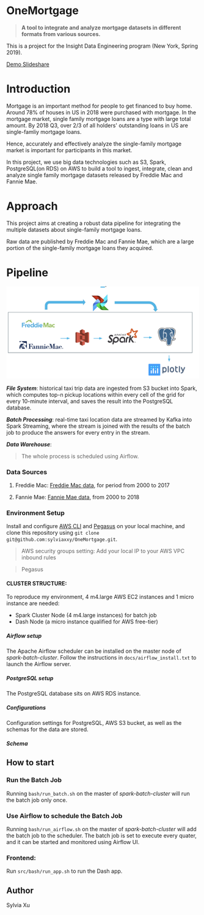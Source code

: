 # OneMortgage
>**A tool to integrate and analyze mortgage datasets in different formats from various sources.**

This is a project for the Insight Data Engineering program (New York, Spring 2019).

[Demo Slideshare](https://www.slideshare.net/SylviaXinyuXu/one-mortgage)

# Introduction

Mortgage is an important method for people to get financed to buy home. Around 78% of houses in US in 2018 were purchased with mortgage. 
In the mortgage market, single family mortgage loans are a type with large total amount. By 2018 Q3, over 2/3 of all holders' outstanding loans in US are single-famliy mortgage loans. 

Hence, accurately and effectively analyze the single-family mortgage market is important for participants in this market.

In this project, we use big data technologies such as S3, Spark, PostgreSQL(on RDS) on AWS to build a tool to ingest, integrate, clean and analyze single family mortgage datasets released by Freddie Mac and Fannie Mae.

# Approach

This project aims at creating a robust data pipeline for integrating the multiple datasets about single-family mortgage loans.

Raw data are published by Freddie Mac and Fannie Mae, which are a large portion of the single-family mortgage loans they acquired.

# Pipeline

![data_pipeline](data_pipeline.png "Data Pipeline")

***File System***: historical taxi trip data are ingested from S3 bucket into Spark, which computes top-n pickup locations within every cell of the grid for every 10-minute interval, and saves the result into the PostgreSQL database.

***Batch Processing***: real-time taxi location data are streamed by Kafka into Spark Streaming, where the stream is joined with the results of the batch job to produce the answers for every entry in the stream.

***Data Warehouse***: 

> The whole process is scheduled using Airflow.


### Data Sources

  1. Freddie Mac: [Freddie Mac data](https://freddiemac.embs.com/FLoan/Data/download2.php), for period from 2000 to 2017

  2. Fannie Mae: [Fannie Mae data](https://loanperformancedata.fanniemae.com/lppub/index.html#Portfolio), from 2000 to 2018
 
### Environment Setup

Install and configure [AWS CLI](https://aws.amazon.com/cli/) and [Pegasus](https://github.com/InsightDataScience/pegasus) on your local machine, and clone this repository using
`git clone git@github.com:sylviaxxy/OneMortgage.git`.

> AWS security groups setting: Add your local IP to your AWS VPC inbound rules

> Pegasus 
#### CLUSTER STRUCTURE:

To reproduce my environment, 4 m4.large AWS EC2 instances and  1 micro instance are needed:

- Spark Cluster Node (4 m4.large instances) for batch job
- Dash Node (a micro instance qualified for  AWS free-tier)

##### Airflow setup

The Apache Airflow scheduler can be installed on the master node of *spark-batch-cluster*. Follow the instructions in `docs/airflow_install.txt` to launch the Airflow server.

##### PostgreSQL setup

The PostgreSQL database sits on AWS RDS instance.


##### Configurations

Configuration settings for PostgreSQL, AWS S3 bucket, as well as the schemas for the data are stored.


##### Schema

## How to start

### Run the Batch Job
Running `bash/run_batch.sh` on the master of *spark-batch-cluster*  will run the batch job only once.

### Use Airflow to schedule the Batch Job
Running `bash/run_airflow.sh` on the master of *spark-batch-cluster* will add the batch job to the scheduler. The batch job is set to execute every quater, and it can be started and monitored using Airflow UI.

### Frontend:

Run `src/bash/run_app.sh` to run the Dash app.

## Author

Sylvia Xu